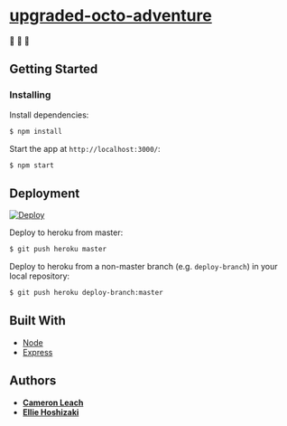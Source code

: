# [upgraded-octo-adventure](https://secret-dusk-50437.herokuapp.com/)

:octopus: :octopus: :octopus:

## Getting Started

### Installing

Install dependencies:

```bash
$ npm install
```

Start the app at `http://localhost:3000/`:

```bash
$ npm start
```

## Deployment

[![Deploy](https://www.herokucdn.com/deploy/button.svg)](https://heroku.com/deploy)

Deploy to heroku from master:

```bash
$ git push heroku master
```

Deploy to heroku from a non-master branch (e.g. `deploy-branch`) in your local repository:

```bash
$ git push heroku deploy-branch:master
```

## Built With

* [Node](https://nodejs.org/en/)
* [Express](https://expressjs.com/)

## Authors

* **[Cameron Leach](https://github.com/phroggy)**
* **[Ellie Hoshizaki](https://github.com/elliehoshi)**

